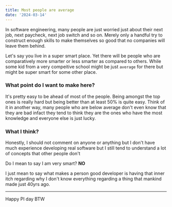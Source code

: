 ```yaml
---
title: Most people are average
date: '2024-03-14'
---
```


In software engineering, many people are just worried just about their next job, next paycheck, next job switch and so on. Merely only a handful try to construct enough skills to make themselves so good that no companies will leave them behind.

Let's say you live in a super smart place. Yet there will be people who are comparatively more smarter or less smarter as compared to others. While some kid from a very compeitive school might be just `average` for there but might be super smart for some other place.

### What point do I want to make here?

It's pretty easy to be ahead of most of the people. Being amongst the top ones is really hard but being better than at least 50% is quite easy. Think of it in another way, many people who are below average don't even know that they are bad infact they tend to think they are the ones who have the most knowledge and everyone else is just lucky.

### What I think?

Honestly, I should not comment on anyone or anything but I don't have much experience developing real software but I still tend to understand a lot of concepts that other people don't

Do I mean to say I am very smart? **NO**

I just mean to say what makes a person good developer is having that inner itch regarding why I don't know everything regarding a thing that mankind made just 40yrs ago.

---

Happy PI day BTW
